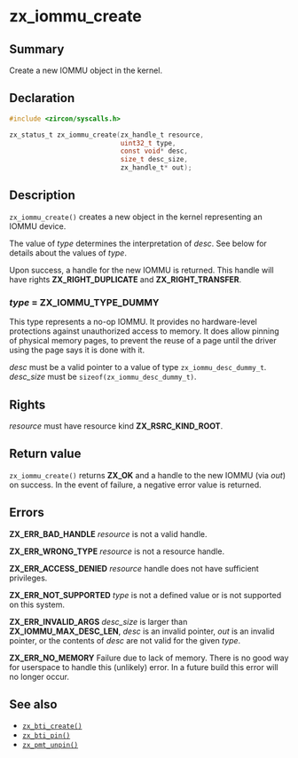 <!-- Generated by zircon/scripts/update-docs-from-fidl, do not edit! -->
# zx_iommu_create

## Summary

Create a new IOMMU object in the kernel.

## Declaration

```c
#include <zircon/syscalls.h>

zx_status_t zx_iommu_create(zx_handle_t resource,
                            uint32_t type,
                            const void* desc,
                            size_t desc_size,
                            zx_handle_t* out);
```

## Description

`zx_iommu_create()` creates a new object in the kernel representing an IOMMU device.

The value of *type* determines the interpretation of *desc*.  See below for
details about the values of *type*.

Upon success, a handle for the new IOMMU is returned.  This handle will have rights
**ZX_RIGHT_DUPLICATE** and **ZX_RIGHT_TRANSFER**.

### *type* = **ZX_IOMMU_TYPE_DUMMY**

This type represents a no-op IOMMU.  It provides no hardware-level protections
against unauthorized access to memory.  It does allow pinning of physical memory
pages, to prevent the reuse of a page until the driver using the page says it is
done with it.

*desc* must be a valid pointer to a value of type `zx_iommu_desc_dummy_t`.
*desc_size* must be `sizeof(zx_iommu_desc_dummy_t)`.

## Rights

*resource* must have resource kind **ZX_RSRC_KIND_ROOT**.

## Return value

`zx_iommu_create()` returns **ZX_OK** and a handle to the new IOMMU
(via *out*) on success.  In the event of failure, a negative error value
is returned.

## Errors

**ZX_ERR_BAD_HANDLE**  *resource* is not a valid handle.

**ZX_ERR_WRONG_TYPE**  *resource* is not a resource handle.

**ZX_ERR_ACCESS_DENIED**  *resource* handle does not have sufficient privileges.

**ZX_ERR_NOT_SUPPORTED** *type* is not a defined value or is not
supported on this system.

**ZX_ERR_INVALID_ARGS**  *desc_size* is larger than **ZX_IOMMU_MAX_DESC_LEN**,
*desc* is an invalid pointer, *out* is an invalid pointer, or the contents of
*desc* are not valid for the given *type*.

**ZX_ERR_NO_MEMORY**  Failure due to lack of memory.
There is no good way for userspace to handle this (unlikely) error.
In a future build this error will no longer occur.

## See also

 - [`zx_bti_create()`]
 - [`zx_bti_pin()`]
 - [`zx_pmt_unpin()`]

[`zx_bti_create()`]: bti_create.md
[`zx_bti_pin()`]: bti_pin.md
[`zx_pmt_unpin()`]: pmt_unpin.md

